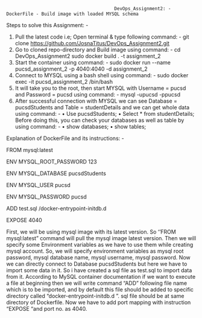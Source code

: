                                             DevOps_Assignment2: - DockerFile - Build image with loaded MYSQL schema

Steps to solve this Assignment: -

1.	Pull the latest code i.e; Open terminal & type following command: -
git clone https://github.com/JosnaTitus/DevOps_Assignment2.git
2.	Go to cloned repo-directory and Build image using command: -
cd DevOps_Assignment2
sudo docker build . -t assignment_2
3.	Start the container using command: -
sudo docker run --name pucsd_assignment_2 -p 4040:4040 -d assignment_2
4.	Connect to MYSQL using a bash shell using command: -
sudo docker exec -it pucsd_assignment_2 /bin/bash
5.	It will take you to the root, then start MYSQL with Username = pucsd and Password = pucsd using command: -
mysql -upucsd -ppucsd
6.	After successful connection with MYSQL we can see Database = pucsdStudents and Table = studentDetails and we can get whole data using command: -
•	Use pucsdStudents;
•	Select * from studentDetails;
Before doing this, you can check your databases as well as table by using command: -
•	show databases; 
•	show tables;

Explanation of DockerFile and its instructions: -

FROM mysql:latest 

ENV MYSQL_ROOT_PASSWORD 123 

ENV MYSQL_DATABASE pucsdStudents 

ENV MYSQL_USER pucsd 

ENV MYSQL_PASSWORD pucsd 

ADD test.sql /docker-entrypoint-initdb.d 

EXPOSE 4040

First, we will be using mysql image with its latest version. So ‘’FROM mysql:latest” command will pull the mysql image latest version.
Then we will specify some Environment variables as we have to use them while creating mysql account. So, we will specify environment variables as mysql root password, mysql database name, mysql username, mysql password.
Now we can directly connect to Database pucsdStudents but here we have to import some data in it. So i have created a sql file as test.sql to import data from it. According to MySQL container documentation if we want to execute a file at beginning then we will write command “ADD” following file name which is to be imported, and by default this file should be added to specific directory called “docker-entrypoint-initdb.d ”. sql file should be at same directory of Dockerfile.
Now we have to add port mapping with instruction “EXPOSE “and port no. as 4040.

